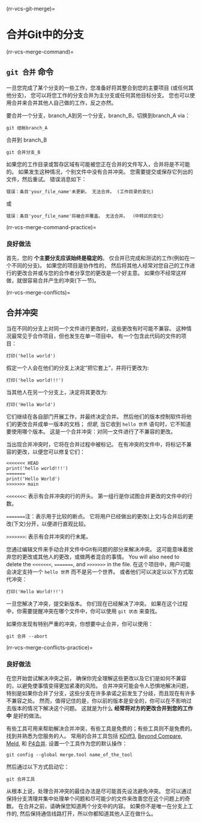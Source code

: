 (rr-vcs-git-merge)=
# 合并Git中的分支

(rr-vcs-merge-command)=
## `git 合并` 命令

一旦您完成了某个分支的一些工作，您准备好将其整合到您的主要项目 (或任何其他分支)， 您可以将您工作的分支合并为主分支或任何其他目标分支。 您也可以使用合并来合并其他人自己做的工作，反之亦然。

要合并一个分支，branch_A到另一个分支，branch_B，切换到branch_A via：
```
git 结帐branch_A
```
合并到 branch_B

```
git 合并分支_B
```

如果您的工作目录或暂存区域有可能被您正在合并的文件写入，合并将是不可能的。 如果发生这种情况，个别文件中没有合并冲突。 您需要提交或保存它列出的文件，然后重试。 错误消息如下：

```
错误：条目'your_file_name'未更新。 无法合并。 (工作目录的变化)
```

或

```
错误：条目'your_file_name'将被合并覆盖。 无法合并。 （中转区的变化）
```

(rr-vcs-merge-command-practice)=
### 良好做法

首先，您的 **个主要分支应该始终是稳定的**。 仅合并已完成和测试的工作(例如在一个不同的分支)。 如果您的项目是协作性的， 然后将其他人经常对您自己的工作进行的更改合并或与您的合作者分享您的更改是一个好主意。 如果你不经常这样做，就很容易合并产生的冲突(下一节)。

(rr-vcs-merge-conflicts)=
## 合并冲突

当在不同的分支上对同一个文件进行更改时，这些更改有时可能不兼容。 这种情况最常见于合作项目，但也发生在单一项目中。 有一个包含此代码的文件的项目：

```
打印('hello world')
```

假定一个人会在他们的分支上决定“把它套上”，并将行更改为:

```
打印('hello world!!!')
```

当其他人在另一个分支上，决定将其更改为:

```
打印('Hello World')
```

它们继续在各自部门开展工作，并最终决定合并。 然后他们的版本控制软件将他们的更改合并成单一版本的文档； *但是*, 当它收到 `hello 世界` 语句时，它不知道要使用哪个版本。 这是一个合并冲突：对同一文件进行了不兼容的更改。

当出现合并冲突时，它将在合并过程中被标记。 在有冲突的文件中，将标记不兼容的更改，以便您可以修复它们：

```
<<<<<<< HEAD
print('hello world!!!')
=======
print('Hello World')
>>>>>>> main
```
`<<<<<<<`: 表示有合并冲突的行的开头。 第一组行是你试图合并更改的文件中的行数。

`=======`注：表示用于比较的断点。 它将用户已经做出的更改(上文)与合并后的更改(下文)分开，以便进行直观比较。

`>>>>>>>`: 表示有合并冲突的行末尾。

您通过编辑文件来手动合并文件中Git有问题的部分来解决冲突。 这可能意味着放弃您的更改或其他人的更改，或做两者混合的事情。 You will also need to delete the `<<<<<<<`, `=======`, and `>>>>>>>` in the file. 在这个项目中，用户可能会决定支持一个 `hello 世界` 而不是另一个世界。 或者他们可以决定以以下方式取代冲突：

```
打印('Hello World!!!')
```

一旦您解决了冲突，提交新版本。 你们现在已经解决了冲突。 如果在这个过程中，你需要提醒冲突在哪个文件中，你可以使用 `git 状态` 来查找。

如果你发现有特别严重的冲突，你想要中止合并，你可以使用：
```
git 合并 --abort
```

(rr-vcs-merge-conflicts-practice)=
### 良好做法

在您开始尝试解决冲突之前， 确保你完全理解这些更改以及它们是如何不兼容的，以避免使事情变得更加紧凑的风险。 合并冲突可能会令人恐惧地解决问题，特别是如果你合并了分支，这些分支在许多承诺之前发生了分歧，而且现在有许多不兼容之处。 然而，值得记住的是，你以前的版本是安全的，你可以在不影响过去版本的情况下解决这个问题。 这就是为什么 **经常将对方的更改合并到您的工作中** 是好的做法。

有些工具可用来帮助解决合并冲突，有些工具是免费的；有些工具则不是免费的。 找到并熟悉为您服务的人。 常用的合并工具包括 [KDiff3](http://kdiff3.sourceforge.net/), [Beyond Compare](https://www.scootersoftware.com/), [Meld](http://meldmerge.org/), 和 [P4合并](https://www.perforce.com/products/helix-core-apps/merge-diff-tool-p4merge). 设置一个工具作为您的默认操作：

```
git config --global merge.tool name_of_the_tool
```

然后通过以下方式启动它：

```
git 合并工具
```

从根本上说，处理合并冲突的最佳办法是尽可能首先设法避免冲突。 您可以通过保持分支清理并集中处理单个问题和尽可能少的文件来改善您在这个问题上的奇数。 在合并之前，请确保您知道两个分支中的内容。 如果你不是唯一在分支上工作的, 然后保持通信线路打开，所以你都知道其他人正在做什么。

